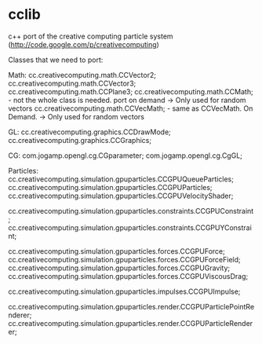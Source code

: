 cclib
=====

c++ port of the creative computing particle system (http://code.google.com/p/creativecomputing)


Classes that we need to port:

Math:
cc.creativecomputing.math.CCVector2;                
cc.creativecomputing.math.CCVector3;
cc.creativecomputing.math.CCPlane3;
cc.creativecomputing.math.CCMath;                   - not the whole class is needed. port on demand -> Only used for random vectors 
cc.creativecomputing.math.CCVecMath;                - same as CCVecMath. On Demand. -> Only used for random vectors

GL:
cc.creativecomputing.graphics.CCDrawMode;
cc.creativecomputing.graphics.CCGraphics;

CG:
com.jogamp.opengl.cg.CGparameter;
com.jogamp.opengl.cg.CgGL;

Particles:
cc.creativecomputing.simulation.gpuparticles.CCGPUQueueParticles;
cc.creativecomputing.simulation.gpuparticles.CCGPUParticles;
cc.creativecomputing.simulation.gpuparticles.CCGPUVelocityShader;

cc.creativecomputing.simulation.gpuparticles.constraints.CCGPUConstraint;
cc.creativecomputing.simulation.gpuparticles.constraints.CCGPUYConstraint;

cc.creativecomputing.simulation.gpuparticles.forces.CCGPUForce;
cc.creativecomputing.simulation.gpuparticles.forces.CCGPUForceField;
cc.creativecomputing.simulation.gpuparticles.forces.CCGPUGravity;
cc.creativecomputing.simulation.gpuparticles.forces.CCGPUViscousDrag;

cc.creativecomputing.simulation.gpuparticles.impulses.CCGPUImpulse;

cc.creativecomputing.simulation.gpuparticles.render.CCGPUParticlePointRenderer;
cc.creativecomputing.simulation.gpuparticles.render.CCGPUParticleRenderer;



